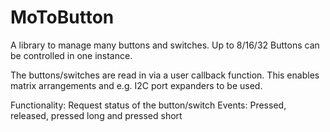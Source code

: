 # MoToButton
 
A library to manage many buttons and switches. Up to 8/16/32 Buttons can be controlled in one instance.

The buttons/switches are read in via a user callback function. This enables matrix arrangements and e.g. I2C port expanders to be used.

Functionality:
Request status of the button/switch
Events: Pressed, released, pressed long and pressed short
